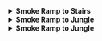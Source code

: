 <details>
  <summary><strong>Smoke Ramp to Stairs</strong></summary>
  <br>
  
  Normal Throw

  <div align="center">
    <details>
      <summary><img src="smoke_ramp_stairs_pos.png" alt="Position" width="300"/></summary>
      <img src="smoke_ramp_stairs_pos.png" alt="Position" style="width: 100%" onclick="window.open(this.src)">
    </details>
    <details>
      <summary><img src="smoke_ramp_stairs_angle.png" alt="Angle" width="300"/></summary>
      <img src="smoke_ramp_stairs_angle.png" alt="Angle" style="width: 100%" onclick="window.open(this.src)">
    </details>
    <details>
      <summary><img src="smoke_ramp_stairs_result.png" alt="Result" width="300"/></summary>
      <img src="smoke_ramp_stairs_result.png" alt="Result" style="width: 100%" onclick="window.open(this.src)">
    </details>
  </div>
  
</details>

<details>
  <summary><strong>Smoke Ramp to Jungle</strong></summary>
  <br>
  
  Normal Throw

  <div align="center">
    <img src="smoke_ramp_jungle_pos.png" alt="Position" width="300"/>
    <img src="smoke_ramp_jungle_angle.png" alt="Angle" width="300"/>
    <img src="smoke_ramp_jungle_result.png" alt="Result" width="300"/>
  </div>
  
</details>

<details>
  <summary><strong>Smoke Ramp to Jungle</strong></summary>
  <br>
  
  Jump Throw

  <div align="center">
    <img src="smoke_ramp_ct_pos.png" alt="Position" width="300"/>
    <img src="smoke_ramp_ct_angle.png" alt="Angle" width="300"/>
    <img src="smoke_ramp_ct_result.png" alt="Result" width="300"/>
  </div>
  
</details>